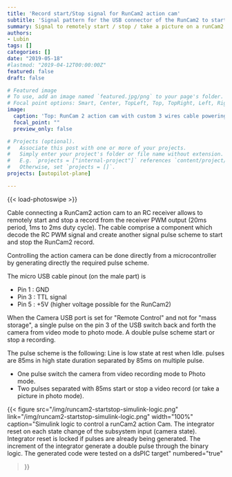 ```yaml
---
title: 'Record start/Stop signal for RunCam2 action cam'
subtitle: 'Signal pattern for the USB connector of the RunCam2 to start/stop record'
summary: Signal to remotely start / stop / take a picture on a runCam2 and compatible action cam through the USB connector.
authors:
- Lubin
tags: []
categories: []
date: "2019-05-18"
#lastmod: "2019-04-12T00:00:00Z"
featured: false
draft: false

# Featured image
# To use, add an image named `featured.jpg/png` to your page's folder.
# Focal point options: Smart, Center, TopLeft, Top, TopRight, Left, Right, BottomLeft, Bottom, BottomRight
image:
  caption: 'Top: RunCam 2 action cam with custom 3 wires cable powering the cam and triggering records. Bottom: Cable sold embedding electronic converting RC PWM output to runCam2 trig pulses.'
  focal_point: ""
  preview_only: false

# Projects (optional).
#   Associate this post with one or more of your projects.
#   Simply enter your project's folder or file name without extension.
#   E.g. `projects = ["internal-project"]` references `content/project/deep-learning/index.md`.
#   Otherwise, set `projects = []`.
projects: [autopilot-plane]

---
```

<!-- Enable Photo Swipe + gallery features -->
{{< load-photoswipe >}}


Cable connecting a RunCam2 action cam to an RC receiver allows to remotely start and stop a record from the receiver PWM output (20ms period, 1ms to 2ms duty cycle).
The cable comprise a component which decode the RC PWM signal and create another signal pulse scheme to start and stop the RunCam2 record.

Controlling the action camera can be done directly from a microcontroller by generating directly the required pulse scheme.

The micro USB cable pinout (on the male part) is

 - Pin 1 : GND
 - Pin 3 : TTL signal
 - Pin 5 : +5V (higher voltage possible for the RunCam2)

When the Camera USB port is set for "Remote Control" and not for "mass storage", a single pulse on the pin 3 of the USB switch back and forth the camera from video mode to photo mode. A double pulse scheme start or stop a recording.

The pulse scheme is the following:
Line is low state at rest when Idle. pulses are 85ms in high state duration separated by 85ms on multiple pulse.

- One pulse switch the camera from video recording mode to Photo mode.
- Two pulses separated with 85ms start or stop a video record (or take a picture in photo mode).


{{< figure
src="/img/runcam2-startstop-simulink-logic.png"
link="/img/runcam2-startstop-simulink-logic.png"
width="100%"
caption="Simulink logic to control a runCam2 action Cam. The integrator reset on each state change of the subsystem input (camera state). Integrator reset is locked if pulses are already being generated. The increment of the integrator generate a double pulse through the binary logic. The generated code were tested on a dsPIC target"
numbered="true"
>}}
